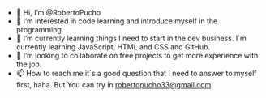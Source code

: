 - 👋 Hi, I’m @RobertoPucho
- 👀 I’m interested in code learning and introduce myself in the programming.
- 🌱 I’m currently learning things I need to start in the dev business. I´m currently learning JavaScript, HTML and CSS and GitHub.
- 💞️ I’m looking to collaborate on free projects to get more experience with the job.
- 📫 How to reach me it´s a good question that I need to answer to myself first, haha. But You can try in robertopucho33@gmail.com

<!---
RobertoPucho/RobertoPucho is a ✨ special ✨ repository because its `README.md` (this file) appears on your GitHub profile.
You can click the Preview link to take a look at your changes.
--->
